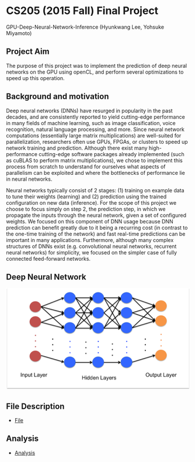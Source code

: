 # CS205 (2015 Fall) Final Project
GPU-Deep-Neural-Network-Inference
(Hyunkwang Lee, Yohsuke Miyamoto)

## Project Aim
The purpose of this project was to implement the prediction of deep neural networks on the GPU using openCL, and perform several optimizations to speed up this operation. 

## Background and motivation
Deep neural networks (DNNs) have resurged in popularity in the past decades, and are consistently reported to yield cutting-edge performance in many fields of machine learning, such as image classification, voice recognition, natural language processing, and more.  Since neural network computations (essentially large matrix multiplications) are well-suited for parallelization, researchers often use GPUs, FPGAs, or clusters to speed up network training and prediction. Although there exist many high-performance cutting-edge software packages already implemented (such as cuBLAS to perform matrix multiplications), we chose to implement this process from scratch to understand for ourselves what aspects of parallelism can be exploited and where the bottlenecks of performance lie in neural networks.

Neural networks typically consist of 2 stages: (1) training on example data to tune their weights (learning) and (2) prediction using the trained configuration on new data (inference). For the scope of this project we choose to focus simply on step 2, the prediction step, in which we propagate the inputs through the neural network, given a set of configured weights. We focused on this component of DNN usage because DNN prediction can benefit greatly due to it being a recurring cost (in contrast to the one-time training of the network) and fast real-time predictions can be important in many applications. Furthermore, although many complex structures of DNNs exist (e.g. convolutional neural networks, recurrent neural networks) for simplicity, we focused on the simpler case of fully connected feed-forward networks.

## Deep Neural Network
<img src="./Plots/DNN.png"/>

## File Description
- [File](https://github.com/ymiyamot/GPU-Deep-Neural-Network-Inference/tree/master/docs/FILE.md)

## Analysis
- [Analysis](https://github.com/ymiyamot/GPU-Deep-Neural-Network-Inference/tree/master/docs/ANALYSIS.md)
